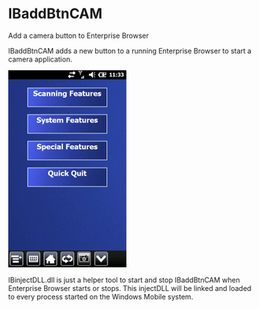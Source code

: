 # IBaddBtnCAM
Add a camera button to Enterprise Browser

IBaddBtnCAM adds a new button to a running Enterprise Browser to start a camera application.

![Enterprise Browser with Camera button](https://raw.githubusercontent.com/hjgode/IBaddBtnCAM/master/Clipboard01.png)

IBinjectDLL.dll is just a helper tool to start and stop IBaddBtnCAM when Enterprise Browser starts or stops. This injectDLL will be linked and loaded to every process started on the Windows Mobile system.


